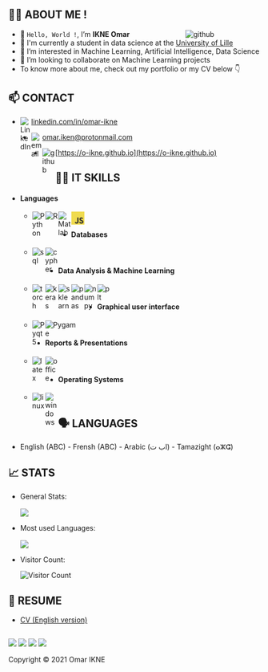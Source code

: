 ## 👨‍💼 __ABOUT ME__ !

<img align="right" alt="github" width="150px" src="https://o-ikne.github.io/images/qrcode.png" />

- 👋 ```Hello, World !```, I’m __IKNE Omar__
- 🏫 I'm currently a student in data science at the [University of Lille](https://www.univ-lille.fr/)
- 👀 I’m interested in Machine Learning, Artificial Intelligence, Data Science
- 💞️ I’m looking to collaborate on Machine Learning projects 
- To know more about me, check out my portfolio or my CV below 👇

## 📫 __CONTACT__

- [<img align="left" alt="LinkedIn" width="22px" src="https://cdn.jsdelivr.net/npm/simple-icons@v3/icons/linkedin.svg" />](http://linkedin.com/in/omar-ikne-144319183) [linkedin.com/in/omar-ikne](http://linkedin.com/in/omar-ikne-144319183)

- [<img align="left" alt="email" width="22px" src="https://icon-library.com/images/icon-email-png/icon-email-png-0.jpg" />](mailto:omar.iken@protonmail.com)[omar.iken@protonmail.com](mailto:omar.iken@protonmail.com)

- [<img align="left" alt="github" width="26px" src="https://cdn.afterdawn.fi/v3/news/original/github-logo.png" />](https://o-ikne.github.io)[https://o-ikne.github.io](https://o-ikne.github.io)


## 👩‍💻 __IT SKILLS__
  - #### Languages 
    - <img align="left" alt="Python" width="26px" src="https://logos-download.com/wp-content/uploads/2016/10/Python_logo_icon.png" />
      <img align="left" alt="R" width="26px" src="https://www.rstudio.com/wp-content/uploads/2014/06/RStudio-Ball.png" />
      <img align="left" alt="Matlab" width="26px" src="https://upload.wikimedia.org/wikipedia/commons/2/21/Matlab_Logo.png" />
      <img align="left" alt="JS" width="26px" src="https://raw.githubusercontent.com/voodootikigod/logo.js/master/js.png" />
    
  - #### Databases 
    - <img align="left" alt="sql" width="26px" src="http://www.faceofit.com/wp-content/uploads/2016/04/logoAzureSql.png" />
      <img align="left" alt="cypher" width="26px" src="https://s3.amazonaws.com/dev.assets.neo4j.com/wp-content/uploads/neo4j_logo_globe1.png" />
    
  - #### Data Analysis & Machine Learning
    - <img align="left" alt="torch" width="26px" src="https://upload.wikimedia.org/wikipedia/commons/thumb/1/10/PyTorch_logo_icon.svg/635px-PyTorch_logo_icon.svg.png" />
      <img align="left" alt="keras" width="26px" src="http://adventuresinmachinelearning.com/wp-content/uploads/2017/05/keras-logo-small-wb-1.png" />
      <img align="left" alt="sklearn" width="26px" src="https://hadrienj.github.io/assets/images/icons/sklearn.png" />
      <img align="left" alt="pandas" width="26px" src="https://p.kindpng.com/picc/s/16-161512_panda-kawaii-tumblr-blackandwhite-panda-sticker-png-transparent.png" />
      <img align="left" alt="numpy" width="26px" src="http://teaching.mrsharky.com/theme/icons/numpy_icon.png" />
      <img align="left" alt="plt" width="26px" src="https://upload.wikimedia.org/wikipedia/commons/thumb/0/01/Created_with_Matplotlib-logo.svg/1200px-Created_with_Matplotlib-logo.svg.png" />
    
  - #### Graphical user interface
    - <img align="left" alt="Pyqt5" width="26px" src="https://img1.daumcdn.net/thumb/R1280x0/?scode=mtistory2&fname=https:%2F%2Fblog.kakaocdn.net%2Fdn%2FbhBnl6%2FbtqBSOwYDS4%2FWAk4d1DLVs0uyegknM11S1%2Fimg.png" />
      <img align="left" alt="Pygame" width="66px" src="https://files.realpython.com/media/pygame-logo.e78e57db3000.png" />
    
  - #### Reports & Presentations
    - <img align="left" alt="latex" width="26px" src="https://upload.wikimedia.org/wikipedia/commons/thumb/9/95/TeXShop_icon.png/600px-TeXShop_icon.png" />
      <img align="left" alt="office" width="26px" src="https://icons.iconarchive.com/icons/blackvariant/button-ui-microsoft-office-apps/1024/Microsoft-Office-icon.png" />

  - #### Operating Systems
    - <img align="left" alt="linux" width="26px" src="https://cdn3.iconfinder.com/data/icons/logos-brands-3/24/logo_brand_brands_logos_linux-512.png" />
      <img align="left" alt="windows" width="26px" src="https://www.shareicon.net/data/512x512/2015/09/16/101922_windows_512x512.png" />

## 🗣 __LANGUAGES__
  - English (ABC) - Frensh (ABC) - Arabic (‫اب ت‬) - Tamazight (ⴰⵣⵛ) 


## 📈 __STATS__
  - General Stats:
  
    <img align="center" src="https://github-readme-stats.vercel.app/api?username=o-ikne&&show_icons=true&count_private=true&theme=merko" />

  - Most used Languages:
  
    <img align="center" src="https://github-readme-stats.vercel.app/api/top-langs/?username=o-ikne&theme=merko&layout=compact" />

  - Visitor Count: 
  
    ![Visitor Count](https://profile-counter.glitch.me/{o-ikne}/count.svg)


## 📝 __RESUME__
- <a href="https://o-ikne.github.io/Resume/CV - IKNE OMAR.pdf" target="_blank">CV (English version)</a>

##

![](https://img.shields.io/badge/GitHub-100000?style=for-the-badge&logo=github&logoColor=white)
![](https://img.shields.io/badge/LinkedIn-0077B5?style=for-the-badge&logo=linkedin&logoColor=white)
![](https://img.shields.io/badge/Ubuntu-E95420?style=for-the-badge&logo=ubuntu&logoColor=white)
![](https://img.shields.io/badge/Windows-0078D6?style=for-the-badge&logo=windows&logoColor=white)

Copyright © 2021 Omar IKNE
